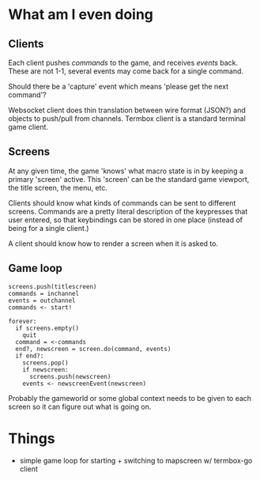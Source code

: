 # What am I even doing


## Clients
Each client pushes _commands_ to the game, and receives _events_ back. These
are not 1-1, several events may come back for a single command.

Should there be a 'capture' event which means 'please get the next command'?

Websocket client does thin translation between wire format (JSON?) and objects
to push/pull from channels. Termbox client is a standard terminal game client.

## Screens
At any given time, the game 'knows' what macro state is in by keeping a primary
'screen' active. This 'screen' can be the standard game viewport, the title
screen, the menu, etc.

Clients should know what kinds of commands can be sent to different screens.
Commands are a pretty literal description of the keypresses that user entered,
so that keybindings can be stored in one place (instead of being for a single
client.)

A client should know how to render a screen when it is asked to. 

## Game loop
```
screens.push(titlescreen)
commands = inchannel
events = outchannel
commands <- start!

forever:
  if screens.empty()
    quit
  command = <-commands
  end?, newscreen = screen.do(command, events)
  if end?:
    screens.pop()
    if newscreen:
      screens.push(newscreen)
    events <- newscreenEvent(newscreen)
```

Probably the gameworld or some global context needs to be given to each screen
so it can figure out what is going on.

Things
======
- simple game loop for starting + switching to mapscreen w/ termbox-go client
